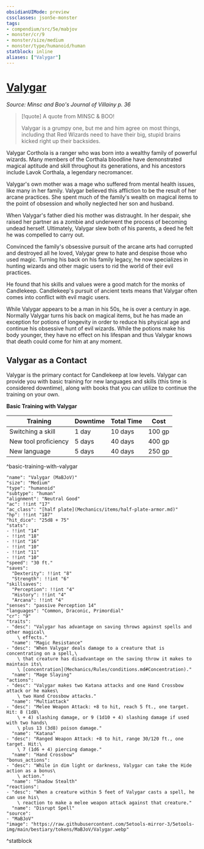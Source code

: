 ```yaml
---
obsidianUIMode: preview
cssclasses: json5e-monster
tags:
- compendium/src/5e/mabjov
- monster/cr/9
- monster/size/medium
- monster/type/humanoid/human
statblock: inline
aliases: ["Valygar"]
---
```

# [Valygar](Mechanics\bestiary\npc/valygar-mabjov.md)
*Source: Minsc and Boo's Journal of Villainy p. 36*  

> [!quote] A quote from MINSC & BOO!  
> 
> Valygar is a grumpy one, but me and him agree on most things, including that Red Wizards need to have their big, stupid brains kicked right up their backsides.

Valygar Corthola is a ranger who was born into a wealthy family of powerful wizards. Many members of the Corthala bloodline have demonstrated magical aptitude and skill throughout its generations, and his ancestors include Lavok Corthala, a legendary necromancer.

Valygar's own mother was a mage who suffered from mental health issues, like many in her family. Valygar believed this affliction to be the result of her arcane practices. She spent much of the family's wealth on magical items to the point of obsession and wholly neglected her son and husband.

When Valygar's father died his mother was distraught. In her despair, she raised her partner as a zombie and underwent the process of becoming undead herself. Ultimately, Valygar slew both of his parents, a deed he felt he was compelled to carry out.

Convinced the family's obsessive pursuit of the arcane arts had corrupted and destroyed all he loved, Valygar grew to hate and despise those who used magic. Turning his back on his family legacy, he now specializes in hunting wizards and other magic users to rid the world of their evil practices.

He found that his skills and values were a good match for the monks of Candlekeep. Candlekeep's pursuit of ancient texts means that Valygar often comes into conflict with evil magic users.

While Valygar appears to be a man in his 50s, he is over a century in age. Normally Valygar turns his back on magical items, but he has made an exception for potions of longevity in order to reduce his physical age and continue his obsessive hunt of evil wizards. While the potions make his body younger, they have no effect on his lifespan and thus Valygar knows that death could come for him at any moment.

## Valygar as a Contact

Valygar is the primary contact for Candlekeep at low levels. Valygar can provide you with basic training for new languages and skills (this time is considered downtime), along with books that you can utilize to continue the training on your own.

**Basic Training with Valygar**

| Training | Downtime | Total Time | Cost |
|----------|----------|------------|------|
| Switching a skill | 1 day | 10 days | 100 gp |
| New tool proficiency | 5 days | 40 days | 400 gp |
| New language | 5 days | 40 days | 250 gp |
^basic-training-with-valygar

```statblock
"name": "Valygar (MaBJoV)"
"size": "Medium"
"type": "humanoid"
"subtype": "human"
"alignment": "Neutral Good"
"ac": !!int "17"
"ac_class": "[half plate](Mechanics/items/half-plate-armor.md)"
"hp": !!int "187"
"hit_dice": "25d8 + 75"
"stats":
- !!int "14"
- !!int "18"
- !!int "16"
- !!int "10"
- !!int "11"
- !!int "10"
"speed": "30 ft."
"saves":
  "Dexterity": !!int "8"
  "Strength": !!int "6"
"skillsaves":
  "Perception": !!int "4"
  "History": !!int "4"
  "Arcana": !!int "4"
"senses": "passive Perception 14"
"languages": "Common, Draconic, Primordial"
"cr": "9"
"traits":
- "desc": "Valygar has advantage on saving throws against spells and other magical\
    \ effects."
  "name": "Magic Resistance"
- "desc": "When Valygar deals damage to a creature that is concentrating on a spell,\
    \ that creature has disadvantage on the saving throw it makes to maintain its\
    \ [concentration](Mechanics/Rules/conditions.md#Concentration)."
  "name": "Mage Slaying"
"actions":
- "desc": "Valygar makes two Katana attacks and one Hand Crossbow attack or he makes\
    \ two Hand Crossbow attacks."
  "name": "Multiattack"
- "desc": "Melee Weapon Attack: +8 to hit, reach 5 ft., one target. Hit: 8 (1d8\
    \ + 4) slashing damage, or 9 (1d10 + 4) slashing damage if used with two hands\
    \ plus 13 (3d8) poison damage."
  "name": "Katana"
- "desc": "Ranged Weapon Attack: +8 to hit, range 30/120 ft., one target. Hit:\
    \ 7 (1d6 + 4) piercing damage."
  "name": "Hand Crossbow"
"bonus_actions":
- "desc": "While in dim light or darkness, Valygar can take the Hide action as a bonus\
    \ action."
  "name": "Shadow Stealth"
"reactions":
- "desc": "When a creature within 5 feet of Valygar casts a spell, he can use his\
    \ reaction to make a melee weapon attack against that creature."
  "name": "Disrupt Spell"
"source":
- "MaBJoV"
"image": "https://raw.githubusercontent.com/5etools-mirror-3/5etools-img/main/bestiary/tokens/MaBJoV/Valygar.webp"
```
^statblock
